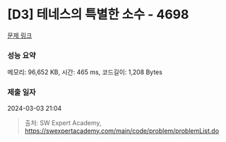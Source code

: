 # [D3] 테네스의 특별한 소수 - 4698 

[문제 링크](https://swexpertacademy.com/main/code/problem/problemDetail.do?contestProbId=AWRuoqCKkE0DFAXt) 

### 성능 요약

메모리: 96,652 KB, 시간: 465 ms, 코드길이: 1,208 Bytes

### 제출 일자

2024-03-03 21:04



> 출처: SW Expert Academy, https://swexpertacademy.com/main/code/problem/problemList.do